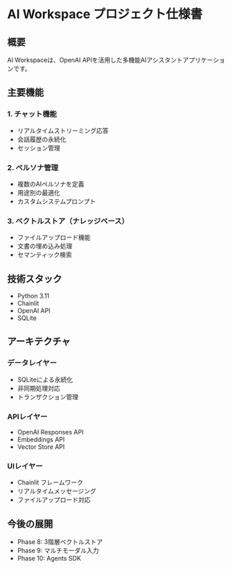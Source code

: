 # AI Workspace プロジェクト仕様書

## 概要
AI Workspaceは、OpenAI APIを活用した多機能AIアシスタントアプリケーションです。

## 主要機能

### 1. チャット機能
- リアルタイムストリーミング応答
- 会話履歴の永続化
- セッション管理

### 2. ペルソナ管理
- 複数のAIペルソナを定義
- 用途別の最適化
- カスタムシステムプロンプト

### 3. ベクトルストア（ナレッジベース）
- ファイルアップロード機能
- 文書の埋め込み処理
- セマンティック検索

## 技術スタック
- Python 3.11
- Chainlit
- OpenAI API
- SQLite

## アーキテクチャ

### データレイヤー
- SQLiteによる永続化
- 非同期処理対応
- トランザクション管理

### APIレイヤー
- OpenAI Responses API
- Embeddings API
- Vector Store API

### UIレイヤー
- Chainlit フレームワーク
- リアルタイムメッセージング
- ファイルアップロード対応

## 今後の展開
- Phase 8: 3階層ベクトルストア
- Phase 9: マルチモーダル入力
- Phase 10: Agents SDK
